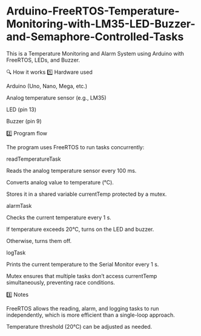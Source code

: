 # Arduino-FreeRTOS-Temperature-Monitoring-with-LM35-LED-Buzzer-and-Semaphore-Controlled-Tasks
This is a Temperature Monitoring and Alarm System using Arduino with FreeRTOS, LEDs, and Buzzer.

🔍 How it works
1️⃣ Hardware used

Arduino (Uno, Nano, Mega, etc.)

Analog temperature sensor (e.g., LM35)

LED (pin 13)

Buzzer (pin 9)

2️⃣ Program flow

The program uses FreeRTOS to run tasks concurrently:

readTemperatureTask

Reads the analog temperature sensor every 100 ms.

Converts analog value to temperature (°C).

Stores it in a shared variable currentTemp protected by a mutex.

alarmTask

Checks the current temperature every 1 s.

If temperature exceeds 20°C, turns on the LED and buzzer.

Otherwise, turns them off.

logTask

Prints the current temperature to the Serial Monitor every 1 s.

Mutex ensures that multiple tasks don’t access currentTemp simultaneously, preventing race conditions.

3️⃣ Notes

FreeRTOS allows the reading, alarm, and logging tasks to run independently, which is more efficient than a single-loop approach.

Temperature threshold (20°C) can be adjusted as needed.
